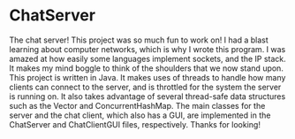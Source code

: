 # ChatServer
The chat server!  This project was so much fun to work on!  I had a blast learning about computer networks, which is why I wrote this program.  I was amazed at how easily some languages implement sockets, and the IP stack.  It makes my mind boggle to think of the shoulders that we now stand upon.
This project is written in Java.  It makes uses of threads to handle how many clients can connect to the server, and is throttled for the system the server is running on.  It also takes advantage of several thread-safe data structures such as the Vector and ConcurrentHashMap.  The main classes for the server and the chat client, which also has a GUI, are implemented in the ChatServer and ChatClientGUI files, respectively.  Thanks for looking!
